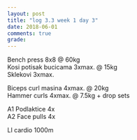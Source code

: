 ```yaml
---
layout: post
title: "log 3.3 week 1 day 3"
date: 2018-06-01
comments: true
grade:
---
```


Bench press 8x8 @ 60kg  
Kosi potisak bucicama 3xmax. @ 15kg  
Sklekovi 3xmax.  

Biceps curl masina 4xmax. @ 20kg  
Hammer curls 4xmax. @ 7.5kg + drop sets  

A1 Podlaktice 4x  
A2 Face pulls 4x  

LI cardio 1000m  
